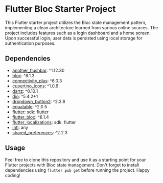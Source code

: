# Flutter Bloc Starter Project

This Flutter starter project utilizes the Bloc state management pattern, implementing a clean architecture learned from various online sources. The project includes features such as a login dashboard and a home screen. Upon successful login, user data is persisted using local storage for authentication purposes.

## Dependencies

- [another_flushbar](https://pub.dev/packages/another_flushbar): ^1.12.30
- [bloc](https://pub.dev/packages/bloc): ^8.1.3
- [connectivity_plus](https://pub.dev/packages/connectivity_plus): ^6.0.3
- [cupertino_icons](https://pub.dev/packages/cupertino_icons): ^1.0.6
- [dartz](https://pub.dev/packages/dartz): ^0.10.1
- [dio](https://pub.dev/packages/dio): ^5.4.2+1
- [dropdown_button2](https://pub.dev/packages/dropdown_button2): ^2.3.9
- [equatable](https://pub.dev/packages/equatable): ^2.0.5
- [flutter](https://flutter.dev/docs/development/packages-and-plugins/using-packages): sdk: flutter
- [flutter_bloc](https://pub.dev/packages/flutter_bloc): ^8.1.4
- [flutter_localizations](https://flutter.dev/docs/development/accessibility-and-localization/internationalization): sdk: flutter
- [intl](https://pub.dev/packages/intl): any
- [shared_preferences](https://pub.dev/packages/shared_preferences): ^2.2.3

## Usage

Feel free to clone this repository and use it as a starting point for your Flutter projects with Bloc state management. Don't forget to install dependencies using `flutter pub get` before running the project. Happy coding!
